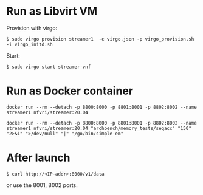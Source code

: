 # Run as Libvirt VM 

Provision with virgo: 

```console
$ sudo virgo provision streamer1  -c virgo.json -p virgo_provision.sh -i virgo_initd.sh 
```


Start: 

```console
$ sudo virgo start streamer-vnf
```

# Run as Docker container

```
docker run --rm --detach -p 8800:8000 -p 8801:8001 -p 8802:8002 --name streamer1 nfvri/streamer:20.04
```

```
docker run --rm --detach -p 8800:8000 -p 8801:8001 -p 8802:8002 --name streamer1 nfvri/streamer:20.04 "archbench/memory_tests/seqacc" "150" "2>&1" ">/dev/null" "|" "/go/bin/simple-em"
```

# After launch

```console
$ curl http://<IP-addr>:8000/v1/data
```

or use the 8001, 8002 ports.
